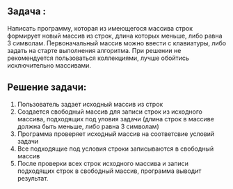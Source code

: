## Задача :

Написать программу, которая из имеющегося массива строк формирует новый массив из строк, длина которых меньше, либо равна 3 символам. Первоначальный массив можно ввести с клавиатуры, либо задать на старте выполнения алгоритма. При решении не рекомендуется пользоваться коллекциями, лучше обойтись исключительно массивами.

## Решение задачи:

1. Пользователь задает исходный массив из строк
2. Создается свободный массив для записи строк из исходного массива, подходящих под уловия задачи (длина строк в массиве должна быть меньше, либо равна 3 символам)
3. Программа проверяет исходный массив на соответсвие условий задачи 
4. Все подходящие под условия строки записываются в свободный массив 
5. После проверки всех строк исходного массива и записи подходящих строк в свободный массив, программа выводит результат.